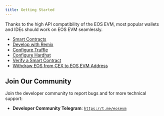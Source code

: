 ```yaml
---
title: Getting Started
---
```


<head>
  <title>Getting Started with EOS EVM</title>
</head>

Thanks to the high API compatibility of the EOS EVM, most popular wallets and IDEs should work on EOS EVM seamlessly.

- [Smart Contracts](./20_smart-contracts.md)
- [Develop with Remix](./30_develop-with-remix.md)
- [Configure Truffle](./40_develop-with-truffle.md)
- [Configure Hardhat](./50_develop-with-hardhat.md)
- [Verify a Smart Contract](./60_how_to_verify_a_smart_contract.md)
- [Withdraw EOS from CEX to EOS EVM Address](./70_withdraw-from-CEX-to-wallet.md)

## Join Our Community

Join the developer community to report bugs and for more technical support:

- **Developer Community Telegram**: [`https://t.me/eosevm`](https://t.me/eosevm)
